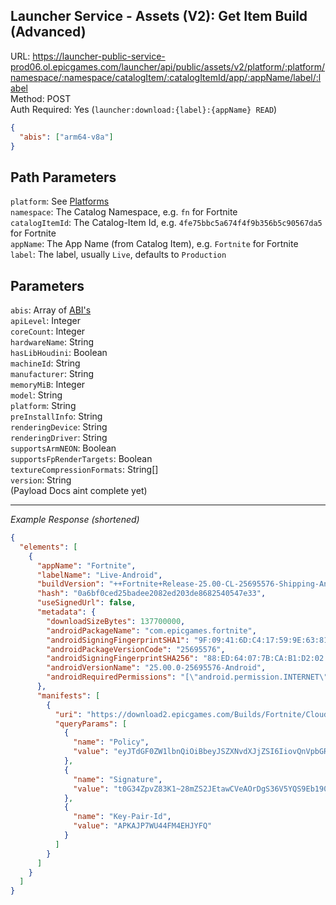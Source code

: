 ## Launcher Service - Assets (V2): Get Item Build (Advanced)

URL: https://launcher-public-service-prod06.ol.epicgames.com/launcher/api/public/assets/v2/platform/:platform/namespace/:namespace/catalogItem/:catalogItemId/app/:appName/label/:label \
Method: POST \
Auth Required: Yes (`launcher:download:{label}:{appName} READ`)

```json
{
  "abis": ["arm64-v8a"]
}
```

## Path Parameters

`platform`: See [Platforms](../README.md#data) <br/>
`namespace`: The Catalog Namespace, e.g. `fn` for Fortnite <br/>
`catalogItemId`: The Catalog-Item Id, e.g. `4fe75bbc5a674f4f9b356b5c90567da5` for Fortnite <br/>
`appName`: The App Name (from Catalog Item), e.g. `Fortnite` for Fortnite <br/>
`label`: The label, usually `Live`, defaults to `Production`

## Parameters

`abis`: Array of [ABI's](https://developer.android.com/ndk/guides/abis) <br/>
`apiLevel`: Integer <br/>
`coreCount`: Integer <br/>
`hardwareName`: String <br/>
`hasLibHoudini`: Boolean <br/>
`machineId`: String <br/>
`manufacturer`: String <br/>
`memoryMiB`: Integer <br/>
`model`: String <br/>
`platform`: String <br/>
`preInstallInfo`: String <br/>
`renderingDevice`: String <br/>
`renderingDriver`: String <br/>
`supportsArmNEON`: Boolean <br/>
`supportsFpRenderTargets`: Boolean <br/>
`textureCompressionFormats`: String[] <br/>
`version`: String <br/>
(Payload Docs aint complete yet)

---

_Example Response (shortened)_

```json
{
  "elements": [
    {
      "appName": "Fortnite",
      "labelName": "Live-Android",
      "buildVersion": "++Fortnite+Release-25.00-CL-25695576-Shipping-Android",
      "hash": "0a6bf0ced25badee2082ed203de8682540547e33",
      "useSignedUrl": false,
      "metadata": {
        "downloadSizeBytes": 137700000,
        "androidPackageName": "com.epicgames.fortnite",
        "androidSigningFingerprintSHA1": "9F:09:41:6D:C4:17:59:9E:63:81:04:22:11:B7:96:40:1F:E2:16:98",
        "androidPackageVersionCode": "25695576",
        "androidSigningFingerprintSHA256": "88:ED:64:07:7B:CA:B1:D2:02:AC:F9:05:F1:60:E4:ED:6C:D5:8E:66:18:2F:A8:13:FC:A4:49:01:0F:2C:C5:05",
        "androidVersionName": "25.00.0-25695576-Android",
        "androidRequiredPermissions": "[\"android.permission.INTERNET\",\"android.permission.ACCESS_NETWORK_STATE\",\"android.permission.WAKE_LOCK\",\"com.android.vending.CHECK_LICENSE\",\"android.permission.ACCESS_WIFI_STATE\",\"android.permission.RECEIVE_BOOT_COMPLETED\",\"android.permission.MODIFY_AUDIO_SETTINGS\",\"android.permission.VIBRATE\",\"com.android.vending.BILLING\",\"android.permission.BLUETOOTH\",\"android.permission.RECORD_AUDIO\",\"com.samsung.android.iap.permission.BILLING\",\"android.permission.GET_ACCOUNTS\",\"android.permission.FOREGROUND_SERVICE\",\"com.google.android.c2dm.permission.RECEIVE\",\"com.epicgames.fortnite.permission.C2D_MESSAGE\"]"
      },
      "manifests": [
        {
          "uri": "https://download2.epicgames.com/Builds/Fortnite/CloudDir/fjxwON6Cfk_5yELu9EqXzS0RjQmyrQ.manifest",
          "queryParams": [
            {
              "name": "Policy",
              "value": "eyJTdGF0ZW1lbnQiOiBbeyJSZXNvdXJjZSI6IiovQnVpbGRzL0ZvcnRuaXRlL0Nsb3VkRGlyL2ZqeHdPTjZDZmtfNXlFTHU5RXFYelMwUmpRbXlyUS5tYW5pZmVzdCIsIkNvbmRpdGlvbiI6eyJEYXRlTGVzc1RoYW4iOnsiQVdTOkVwb2NoVGltZSI6MTY4NjUwNTAzNn0sIklwQWRkcmVzcyI6eyJBV1M6U291cmNlSXAiOiIwLjAuMC4wLzAifX19XX0_"
            },
            {
              "name": "Signature",
              "value": "t0G34ZpvZ83K1~28mZS2JEtawCVeAOrDgS36V5YQS9Eb190xeIfYv18Xxp6YUZeQCdPcsgkWV64Ge3Nql-Bs0vt3Lqk1Er7vdNMOCdC9yyf1e9iAUiI85SKENCYbI4flCqoPYi9~q2v16~2sX0YqWiqPpUDj83ZNz5g1jZy7PVeUOf~XZnQ4ussUN-QQ2hnR7CCAJs72iOkkll8a43Gv-L6WDhcBQhSn6iyN1meHYgv8vjIbPLblOaMO5xgectG6e5AjsEzKnVh-kbD6KD-~ZZVB9FTXBHX0T9fv7QJXHDsGI63P-j0CuhO-8JTgN1gres25QqQMHzgZuSpMDM12NQ__"
            },
            {
              "name": "Key-Pair-Id",
              "value": "APKAJP7WU44FM4EHJYFQ"
            }
          ]
        }
      ]
    }
  ]
}
```
